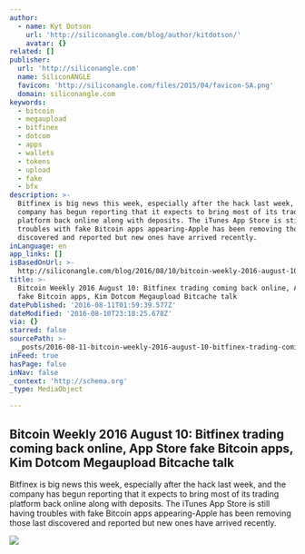 ```yaml
---
author:
  - name: Kyt Dotson
    url: 'http://siliconangle.com/blog/author/kitdotson/'
    avatar: {}
related: []
publisher:
  url: 'http://siliconangle.com'
  name: SiliconANGLE
  favicon: 'http://siliconangle.com/files/2015/04/favicon-SA.png'
  domain: siliconangle.com
keywords:
  - bitcoin
  - megaupload
  - bitfinex
  - dotcom
  - apps
  - wallets
  - tokens
  - upload
  - fake
  - bfx
description: >-
  Bitfinex is big news this week, especially after the hack last week, and the
  company has begun reporting that it expects to bring most of its trading
  platform back online along with deposits. The iTunes App Store is still having
  troubles with fake Bitcoin apps appearing-Apple has been removing those last
  discovered and reported but new ones have arrived recently.
inLanguage: en
app_links: []
isBasedOnUrl: >-
  http://siliconangle.com/blog/2016/08/10/bitcoin-weekly-2016-august-10-bitfinex-trading-coming-back-online-app-store-fake-bitcoin-apps-kim-dotcom-megaupload-bitcache-talk/
title: >-
  Bitcoin Weekly 2016 August 10: Bitfinex trading coming back online, App Store
  fake Bitcoin apps, Kim Dotcom Megaupload Bitcache talk
datePublished: '2016-08-11T01:59:39.577Z'
dateModified: '2016-08-10T23:18:25.678Z'
via: {}
starred: false
sourcePath: >-
  _posts/2016-08-11-bitcoin-weekly-2016-august-10-bitfinex-trading-coming-back.md
inFeed: true
hasPage: false
inNav: false
_context: 'http://schema.org'
_type: MediaObject

---
```

<article style=""><h1>Bitcoin Weekly 2016 August 10: Bitfinex trading coming back online, App Store fake Bitcoin apps, Kim Dotcom Megaupload Bitcache talk</h1><p>Bitfinex is big news this week, especially after the hack last week, and the company has begun reporting that it expects to bring most of its trading platform back online along with deposits. The iTunes App Store is still having troubles with fake Bitcoin apps appearing-Apple has been removing those last discovered and reported but new ones have arrived recently.</p><img src="http://siliconangle.com/files/2015/03/bitcoin-hdr1-800x450.jpg" /></article>